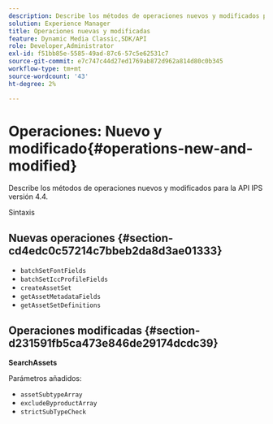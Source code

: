 ```yaml
---
description: Describe los métodos de operaciones nuevos y modificados para la API IPS versión 4.4.
solution: Experience Manager
title: Operaciones nuevas y modificadas
feature: Dynamic Media Classic,SDK/API
role: Developer,Administrator
exl-id: f51bb85e-5585-49ad-87c6-57c5e62531c7
source-git-commit: e7c747c44d27ed1769ab872d962a814d80c0b345
workflow-type: tm+mt
source-wordcount: '43'
ht-degree: 2%

---
```


# Operaciones: Nuevo y modificado{#operations-new-and-modified}

Describe los métodos de operaciones nuevos y modificados para la API IPS versión 4.4.

Sintaxis

## Nuevas operaciones {#section-cd4edc0c57214c7bbeb2da8d3ae01333}

* `batchSetFontFields`
* `batchSetIccProfileFields`
* `createAssetSet`
* `getAssetMetadataFields`
* `getAssetSetDefinitions`

## Operaciones modificadas {#section-d231591fb5ca473e846de29174dcdc39}

**SearchAssets**

Parámetros añadidos:

* `assetSubtypeArray`
* `excludeByproductArray`
* `strictSubTypeCheck`
